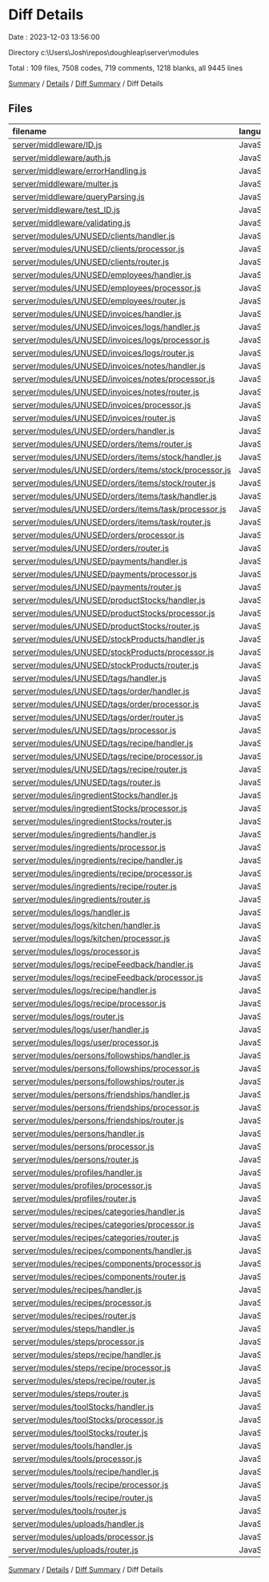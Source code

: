 # Diff Details

Date : 2023-12-03 13:56:00

Directory c:\\Users\\Josh\\repos\\doughleap\\server\\modules

Total : 109 files,  7508 codes, 719 comments, 1218 blanks, all 9445 lines

[Summary](results.md) / [Details](details.md) / [Diff Summary](diff.md) / Diff Details

## Files
| filename | language | code | comment | blank | total |
| :--- | :--- | ---: | ---: | ---: | ---: |
| [server/middleware/ID.js](/server/middleware/ID.js) | JavaScript | -55 | -12 | -11 | -78 |
| [server/middleware/auth.js](/server/middleware/auth.js) | JavaScript | -29 | -2 | -5 | -36 |
| [server/middleware/errorHandling.js](/server/middleware/errorHandling.js) | JavaScript | -83 | -9 | -13 | -105 |
| [server/middleware/multer.js](/server/middleware/multer.js) | JavaScript | 0 | 0 | -1 | -1 |
| [server/middleware/queryParsing.js](/server/middleware/queryParsing.js) | JavaScript | -13 | -2 | -4 | -19 |
| [server/middleware/test_ID.js](/server/middleware/test_ID.js) | JavaScript | -28 | -2 | -7 | -37 |
| [server/middleware/validating.js](/server/middleware/validating.js) | JavaScript | -18 | 0 | -3 | -21 |
| [server/modules/UNUSED/clients/handler.js](/server/modules/UNUSED/clients/handler.js) | JavaScript | 87 | 0 | 7 | 94 |
| [server/modules/UNUSED/clients/processor.js](/server/modules/UNUSED/clients/processor.js) | JavaScript | 172 | 10 | 23 | 205 |
| [server/modules/UNUSED/clients/router.js](/server/modules/UNUSED/clients/router.js) | JavaScript | 15 | 0 | 6 | 21 |
| [server/modules/UNUSED/employees/handler.js](/server/modules/UNUSED/employees/handler.js) | JavaScript | 101 | 0 | 7 | 108 |
| [server/modules/UNUSED/employees/processor.js](/server/modules/UNUSED/employees/processor.js) | JavaScript | 251 | 19 | 36 | 306 |
| [server/modules/UNUSED/employees/router.js](/server/modules/UNUSED/employees/router.js) | JavaScript | 16 | 0 | 6 | 22 |
| [server/modules/UNUSED/invoices/handler.js](/server/modules/UNUSED/invoices/handler.js) | JavaScript | 50 | 0 | 5 | 55 |
| [server/modules/UNUSED/invoices/logs/handler.js](/server/modules/UNUSED/invoices/logs/handler.js) | JavaScript | 36 | 0 | 4 | 40 |
| [server/modules/UNUSED/invoices/logs/processor.js](/server/modules/UNUSED/invoices/logs/processor.js) | JavaScript | 42 | 1 | 9 | 52 |
| [server/modules/UNUSED/invoices/logs/router.js](/server/modules/UNUSED/invoices/logs/router.js) | JavaScript | 13 | 0 | 6 | 19 |
| [server/modules/UNUSED/invoices/notes/handler.js](/server/modules/UNUSED/invoices/notes/handler.js) | JavaScript | 33 | 0 | 4 | 37 |
| [server/modules/UNUSED/invoices/notes/processor.js](/server/modules/UNUSED/invoices/notes/processor.js) | JavaScript | 41 | 2 | 11 | 54 |
| [server/modules/UNUSED/invoices/notes/router.js](/server/modules/UNUSED/invoices/notes/router.js) | JavaScript | 13 | 0 | 6 | 19 |
| [server/modules/UNUSED/invoices/processor.js](/server/modules/UNUSED/invoices/processor.js) | JavaScript | 103 | 3 | 18 | 124 |
| [server/modules/UNUSED/invoices/router.js](/server/modules/UNUSED/invoices/router.js) | JavaScript | 18 | 0 | 6 | 24 |
| [server/modules/UNUSED/orders/handler.js](/server/modules/UNUSED/orders/handler.js) | JavaScript | 78 | 0 | 7 | 85 |
| [server/modules/UNUSED/orders/items/router.js](/server/modules/UNUSED/orders/items/router.js) | JavaScript | 7 | 0 | 5 | 12 |
| [server/modules/UNUSED/orders/items/stock/handler.js](/server/modules/UNUSED/orders/items/stock/handler.js) | JavaScript | 60 | 0 | 7 | 67 |
| [server/modules/UNUSED/orders/items/stock/processor.js](/server/modules/UNUSED/orders/items/stock/processor.js) | JavaScript | 152 | 13 | 28 | 193 |
| [server/modules/UNUSED/orders/items/stock/router.js](/server/modules/UNUSED/orders/items/stock/router.js) | JavaScript | 16 | 0 | 6 | 22 |
| [server/modules/UNUSED/orders/items/task/handler.js](/server/modules/UNUSED/orders/items/task/handler.js) | JavaScript | 61 | 0 | 7 | 68 |
| [server/modules/UNUSED/orders/items/task/processor.js](/server/modules/UNUSED/orders/items/task/processor.js) | JavaScript | 130 | 9 | 24 | 163 |
| [server/modules/UNUSED/orders/items/task/router.js](/server/modules/UNUSED/orders/items/task/router.js) | JavaScript | 16 | 0 | 6 | 22 |
| [server/modules/UNUSED/orders/processor.js](/server/modules/UNUSED/orders/processor.js) | JavaScript | 172 | 14 | 31 | 217 |
| [server/modules/UNUSED/orders/router.js](/server/modules/UNUSED/orders/router.js) | JavaScript | 18 | 0 | 8 | 26 |
| [server/modules/UNUSED/payments/handler.js](/server/modules/UNUSED/payments/handler.js) | JavaScript | 36 | 0 | 4 | 40 |
| [server/modules/UNUSED/payments/processor.js](/server/modules/UNUSED/payments/processor.js) | JavaScript | 88 | 5 | 22 | 115 |
| [server/modules/UNUSED/payments/router.js](/server/modules/UNUSED/payments/router.js) | JavaScript | 13 | 0 | 6 | 19 |
| [server/modules/UNUSED/productStocks/handler.js](/server/modules/UNUSED/productStocks/handler.js) | JavaScript | 61 | 0 | 7 | 68 |
| [server/modules/UNUSED/productStocks/processor.js](/server/modules/UNUSED/productStocks/processor.js) | JavaScript | 142 | 9 | 26 | 177 |
| [server/modules/UNUSED/productStocks/router.js](/server/modules/UNUSED/productStocks/router.js) | JavaScript | 16 | 0 | 6 | 22 |
| [server/modules/UNUSED/stockProducts/handler.js](/server/modules/UNUSED/stockProducts/handler.js) | JavaScript | 59 | 0 | 7 | 66 |
| [server/modules/UNUSED/stockProducts/processor.js](/server/modules/UNUSED/stockProducts/processor.js) | JavaScript | 119 | 7 | 27 | 153 |
| [server/modules/UNUSED/stockProducts/router.js](/server/modules/UNUSED/stockProducts/router.js) | JavaScript | 16 | 0 | 6 | 22 |
| [server/modules/UNUSED/tags/handler.js](/server/modules/UNUSED/tags/handler.js) | JavaScript | 56 | 0 | 7 | 63 |
| [server/modules/UNUSED/tags/order/handler.js](/server/modules/UNUSED/tags/order/handler.js) | JavaScript | 44 | 0 | 6 | 50 |
| [server/modules/UNUSED/tags/order/processor.js](/server/modules/UNUSED/tags/order/processor.js) | JavaScript | 92 | 3 | 16 | 111 |
| [server/modules/UNUSED/tags/order/router.js](/server/modules/UNUSED/tags/order/router.js) | JavaScript | 15 | 0 | 6 | 21 |
| [server/modules/UNUSED/tags/processor.js](/server/modules/UNUSED/tags/processor.js) | JavaScript | 103 | 3 | 21 | 127 |
| [server/modules/UNUSED/tags/recipe/handler.js](/server/modules/UNUSED/tags/recipe/handler.js) | JavaScript | 44 | 0 | 6 | 50 |
| [server/modules/UNUSED/tags/recipe/processor.js](/server/modules/UNUSED/tags/recipe/processor.js) | JavaScript | 92 | 3 | 15 | 110 |
| [server/modules/UNUSED/tags/recipe/router.js](/server/modules/UNUSED/tags/recipe/router.js) | JavaScript | 15 | 0 | 6 | 21 |
| [server/modules/UNUSED/tags/router.js](/server/modules/UNUSED/tags/router.js) | JavaScript | 20 | 0 | 7 | 27 |
| [server/modules/ingredientStocks/handler.js](/server/modules/ingredientStocks/handler.js) | JavaScript | 60 | 0 | 6 | 66 |
| [server/modules/ingredientStocks/processor.js](/server/modules/ingredientStocks/processor.js) | JavaScript | 134 | 13 | 25 | 172 |
| [server/modules/ingredientStocks/router.js](/server/modules/ingredientStocks/router.js) | JavaScript | 16 | 0 | 6 | 22 |
| [server/modules/ingredients/handler.js](/server/modules/ingredients/handler.js) | JavaScript | 65 | 0 | 6 | 71 |
| [server/modules/ingredients/processor.js](/server/modules/ingredients/processor.js) | JavaScript | 193 | 20 | 33 | 246 |
| [server/modules/ingredients/recipe/handler.js](/server/modules/ingredients/recipe/handler.js) | JavaScript | 69 | 0 | 6 | 75 |
| [server/modules/ingredients/recipe/processor.js](/server/modules/ingredients/recipe/processor.js) | JavaScript | 174 | 21 | 34 | 229 |
| [server/modules/ingredients/recipe/router.js](/server/modules/ingredients/recipe/router.js) | JavaScript | 16 | 0 | 6 | 22 |
| [server/modules/ingredients/router.js](/server/modules/ingredients/router.js) | JavaScript | 18 | 0 | 7 | 25 |
| [server/modules/logs/handler.js](/server/modules/logs/handler.js) | JavaScript | 0 | 35 | 5 | 40 |
| [server/modules/logs/kitchen/handler.js](/server/modules/logs/kitchen/handler.js) | JavaScript | 37 | 0 | 5 | 42 |
| [server/modules/logs/kitchen/processor.js](/server/modules/logs/kitchen/processor.js) | JavaScript | 58 | 0 | 8 | 66 |
| [server/modules/logs/processor.js](/server/modules/logs/processor.js) | JavaScript | 0 | 62 | 9 | 71 |
| [server/modules/logs/recipeFeedback/handler.js](/server/modules/logs/recipeFeedback/handler.js) | JavaScript | 35 | 0 | 5 | 40 |
| [server/modules/logs/recipeFeedback/processor.js](/server/modules/logs/recipeFeedback/processor.js) | JavaScript | 64 | 0 | 9 | 73 |
| [server/modules/logs/recipe/handler.js](/server/modules/logs/recipe/handler.js) | JavaScript | 37 | 0 | 5 | 42 |
| [server/modules/logs/recipe/processor.js](/server/modules/logs/recipe/processor.js) | JavaScript | 58 | 0 | 9 | 67 |
| [server/modules/logs/router.js](/server/modules/logs/router.js) | JavaScript | 25 | 0 | 9 | 34 |
| [server/modules/logs/user/handler.js](/server/modules/logs/user/handler.js) | JavaScript | 37 | 0 | 5 | 42 |
| [server/modules/logs/user/processor.js](/server/modules/logs/user/processor.js) | JavaScript | 58 | 0 | 9 | 67 |
| [server/modules/persons/followships/handler.js](/server/modules/persons/followships/handler.js) | JavaScript | 74 | 0 | 7 | 81 |
| [server/modules/persons/followships/processor.js](/server/modules/persons/followships/processor.js) | JavaScript | 134 | 8 | 22 | 164 |
| [server/modules/persons/followships/router.js](/server/modules/persons/followships/router.js) | JavaScript | 16 | 0 | 4 | 20 |
| [server/modules/persons/friendships/handler.js](/server/modules/persons/friendships/handler.js) | JavaScript | 79 | 0 | 7 | 86 |
| [server/modules/persons/friendships/processor.js](/server/modules/persons/friendships/processor.js) | JavaScript | 252 | 25 | 31 | 308 |
| [server/modules/persons/friendships/router.js](/server/modules/persons/friendships/router.js) | JavaScript | 16 | 0 | 4 | 20 |
| [server/modules/persons/handler.js](/server/modules/persons/handler.js) | JavaScript | 89 | 0 | 7 | 96 |
| [server/modules/persons/processor.js](/server/modules/persons/processor.js) | JavaScript | 147 | 15 | 26 | 188 |
| [server/modules/persons/router.js](/server/modules/persons/router.js) | JavaScript | 20 | 0 | 8 | 28 |
| [server/modules/profiles/handler.js](/server/modules/profiles/handler.js) | JavaScript | 88 | 0 | 9 | 97 |
| [server/modules/profiles/processor.js](/server/modules/profiles/processor.js) | JavaScript | 210 | 18 | 33 | 261 |
| [server/modules/profiles/router.js](/server/modules/profiles/router.js) | JavaScript | 17 | 0 | 6 | 23 |
| [server/modules/recipes/categories/handler.js](/server/modules/recipes/categories/handler.js) | JavaScript | 12 | 45 | 6 | 63 |
| [server/modules/recipes/categories/processor.js](/server/modules/recipes/categories/processor.js) | JavaScript | 21 | 129 | 24 | 174 |
| [server/modules/recipes/categories/router.js](/server/modules/recipes/categories/router.js) | JavaScript | 11 | 5 | 6 | 22 |
| [server/modules/recipes/components/handler.js](/server/modules/recipes/components/handler.js) | JavaScript | 64 | 0 | 7 | 71 |
| [server/modules/recipes/components/processor.js](/server/modules/recipes/components/processor.js) | JavaScript | 113 | 10 | 25 | 148 |
| [server/modules/recipes/components/router.js](/server/modules/recipes/components/router.js) | JavaScript | 16 | 0 | 6 | 22 |
| [server/modules/recipes/handler.js](/server/modules/recipes/handler.js) | JavaScript | 180 | 0 | 15 | 195 |
| [server/modules/recipes/processor.js](/server/modules/recipes/processor.js) | JavaScript | 787 | 56 | 77 | 920 |
| [server/modules/recipes/router.js](/server/modules/recipes/router.js) | JavaScript | 40 | 0 | 8 | 48 |
| [server/modules/steps/handler.js](/server/modules/steps/handler.js) | JavaScript | 59 | 0 | 6 | 65 |
| [server/modules/steps/processor.js](/server/modules/steps/processor.js) | JavaScript | 148 | 7 | 20 | 175 |
| [server/modules/steps/recipe/handler.js](/server/modules/steps/recipe/handler.js) | JavaScript | 61 | 0 | 6 | 67 |
| [server/modules/steps/recipe/processor.js](/server/modules/steps/recipe/processor.js) | JavaScript | 251 | 60 | 36 | 347 |
| [server/modules/steps/recipe/router.js](/server/modules/steps/recipe/router.js) | JavaScript | 16 | 0 | 7 | 23 |
| [server/modules/steps/router.js](/server/modules/steps/router.js) | JavaScript | 18 | 0 | 8 | 26 |
| [server/modules/toolStocks/handler.js](/server/modules/toolStocks/handler.js) | JavaScript | 65 | 49 | 11 | 125 |
| [server/modules/toolStocks/processor.js](/server/modules/toolStocks/processor.js) | JavaScript | 119 | 8 | 22 | 149 |
| [server/modules/toolStocks/router.js](/server/modules/toolStocks/router.js) | JavaScript | 16 | 0 | 7 | 23 |
| [server/modules/tools/handler.js](/server/modules/tools/handler.js) | JavaScript | 64 | 0 | 7 | 71 |
| [server/modules/tools/processor.js](/server/modules/tools/processor.js) | JavaScript | 169 | 15 | 28 | 212 |
| [server/modules/tools/recipe/handler.js](/server/modules/tools/recipe/handler.js) | JavaScript | 64 | 0 | 7 | 71 |
| [server/modules/tools/recipe/processor.js](/server/modules/tools/recipe/processor.js) | JavaScript | 259 | 40 | 32 | 331 |
| [server/modules/tools/recipe/router.js](/server/modules/tools/recipe/router.js) | JavaScript | 16 | 0 | 6 | 22 |
| [server/modules/tools/router.js](/server/modules/tools/router.js) | JavaScript | 18 | 0 | 7 | 25 |
| [server/modules/uploads/handler.js](/server/modules/uploads/handler.js) | JavaScript | 29 | 0 | 4 | 33 |
| [server/modules/uploads/processor.js](/server/modules/uploads/processor.js) | JavaScript | 78 | 4 | 15 | 97 |
| [server/modules/uploads/router.js](/server/modules/uploads/router.js) | JavaScript | 12 | 0 | 4 | 16 |

[Summary](results.md) / [Details](details.md) / [Diff Summary](diff.md) / Diff Details